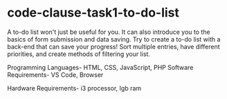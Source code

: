 # code-clause-task1-to-do-list
A to-do list won't just be useful for you. It can also introduce you
to the basics of form submission and data saving. Try to create a to-do list
with a back-end that can save your progress! Sort multiple entries, have
different priorities, and create methods of filtering your list.

Programming Languages- HTML, CSS, JavaScript, PHP
Software Requirements- VS Code, Browser

Hardware Requirements- i3 processor, Igb ram
